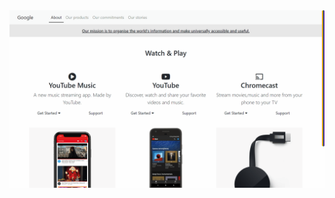<img src="https://github.com/devashish-sharma/Dev_CodeMeditation100/blob/master/React%20Simple%20Web%20Page/output/result.gif"/>